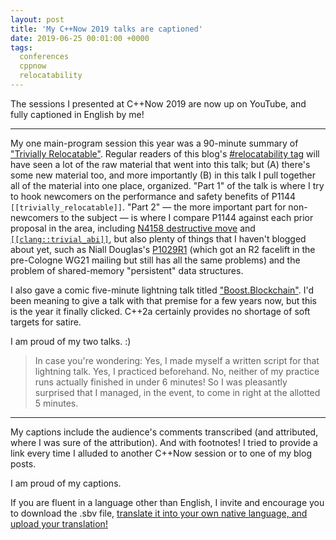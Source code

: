 ```yaml
---
layout: post
title: 'My C++Now 2019 talks are captioned'
date: 2019-06-25 00:01:00 +0000
tags:
  conferences
  cppnow
  relocatability
---
```


The sessions I presented at C++Now 2019 are now up on YouTube, and fully captioned
in English by me!

----

My one main-program session this year was a 90-minute summary of ["Trivially Relocatable"](https://www.youtube.com/watch?v=SGdfPextuAU).
Regular readers of this blog's [#relocatability tag](/blog/tags/#relocatability)
will have seen a lot of the raw material that went into this talk; but (A) there's some new material too, and
more importantly (B) in this talk I pull together all of the material into one place, organized. "Part 1" of the
talk is where I try to hook newcomers on the performance and safety benefits of P1144 `[[trivially_relocatable]]`.
"Part 2" — the more important part for non-newcomers to the subject — is where I compare P1144 against each
prior proposal in the area, including
[N4158 destructive move](/blog/2018/09/28/trivially-relocatable-vs-destructive-movable/)
and [`[[clang::trivial_abi]]`](/blog/2018/05/02/trivial-abi-101/), but also plenty of things that I haven't blogged
about yet, such as Niall Douglas's [P1029R1](http://www.open-std.org/jtc1/sc22/wg21/docs/papers/2018/p1029r1.pdf)
(which got an R2 facelift in the pre-Cologne WG21 mailing but still has all the same problems) and the problem of
shared-memory "persistent" data structures.

I also gave a comic five-minute lightning talk titled ["Boost.Blockchain"](https://www.youtube.com/watch?v=2v2N12xeruc).
I'd been meaning to give a talk with that premise for a few years now, but this is the year
it finally clicked. C++2a certainly provides no shortage of soft targets for satire.

I am proud of my two talks. :)

> In case you're wondering: Yes, I made myself a written script for that lightning talk. Yes, I practiced beforehand.
> No, neither of my practice runs actually finished in under 6 minutes! So I was pleasantly surprised that I managed,
> in the event, to come in right at the allotted 5 minutes.

----

My captions include the audience's comments transcribed (and attributed,
where I was sure of the attribution).  And with footnotes!  I tried to provide a link
every time I alluded to another C++Now session or to one of my blog posts.

I am proud of my captions.

If you are fluent in a language other than English, I invite and encourage you to download the .sbv file,
[translate it into your own native language, and upload your translation!](http://cppvap.wikidot.com/wiki:captions-catalog)

